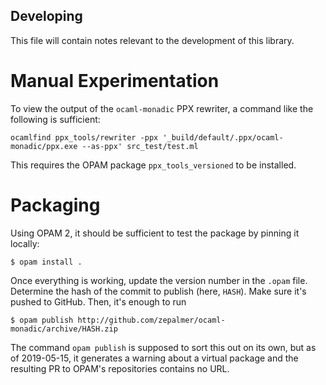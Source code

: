 Developing
----------

This file will contain notes relevant to the development of this library.


Manual Experimentation
======================

To view the output of the `ocaml-monadic` PPX rewriter, a command like the
following is sufficient:

```
ocamlfind ppx_tools/rewriter -ppx '_build/default/.ppx/ocaml-monadic/ppx.exe --as-ppx' src_test/test.ml
```

This requires the OPAM package `ppx_tools_versioned` to be installed.


Packaging
=========

Using OPAM 2, it should be sufficient to test the package by pinning it locally:

```
$ opam install .
```

Once everything is working, update the version number in the `.opam` file.  Determine the hash of the commit to publish (here, `HASH`).  Make sure it's pushed to GitHub.  Then, it's enough to run

```
$ opam publish http://github.com/zepalmer/ocaml-monadic/archive/HASH.zip
```

The command `opam publish` is supposed to sort this out on its own, but as of 2019-05-15, it generates a warning about a virtual package and the resulting PR to OPAM's repositories contains no URL.

